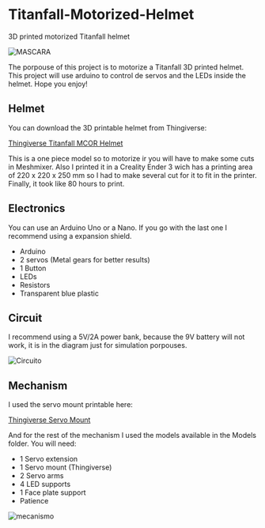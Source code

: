 # Titanfall-Motorized-Helmet

3D printed motorized Titanfall helmet

![MASCARA](https://user-images.githubusercontent.com/117501130/236717330-1c517466-d4b4-41e1-aa97-81dc402264ec.jpeg)

The porpouse of this project is to motorize a Titanfall 3D printed helmet. This project will use arduino to control de servos and the LEDs inside the helmet. Hope you enjoy!

## Helmet

You can download the 3D printable helmet from Thingiverse:

<p>
  <a
    href="https://www.thingiverse.com/thing:3175122"
    >Thingiverse Titanfall MCOR Helmet</a
  >
</p>

This is a one piece model so to motorize ir you will have to make some cuts in Meshmixer. Also I printed it in a Creality Ender 3 wich has a printing area of 220 x 220 x 250 mm so I had to make several cut for it to fit in the printer. Finally, it took like 80 hours to print.

## Electronics

You can use an Arduino Uno or a Nano. If you go with the last one I recommend using a expansion shield.
<ul>
  <li> Arduino</li>
  <li> 2 servos (Metal gears for better results) </li>
  <li> 1 Button</li>
  <li> LEDs</li>
  <li> Resistors</li>
  <li> Transparent blue plastic</li>
 </ul>

 
 ## Circuit
 
 I recommend using a 5V/2A power bank, because the 9V battery will not work, it is in the diagram just for simulation porpouses.
 
 ![Circuito](https://user-images.githubusercontent.com/117501130/236718440-09046815-9793-4e4f-b425-e309ed861c66.jpeg)

## Mechanism

I used the servo mount printable here:

<p>
  <a
    href="https://www.thingiverse.com/thing:4630066/files"
    >Thingiverse Servo Mount</a
  >
</p>

And for the rest of the mechanism I used the models available in the Models folder. You will need:

<ul>
  <li> 1 Servo extension</li>
  <li> 1 Servo mount (Thingiverse)</li>
  <li> 2 Servo arms</li>
  <li> 4 LED supports</li>
  <li> 1 Face plate support</li>
  <li> Patience</li>
 </ul>

![mecanismo](https://user-images.githubusercontent.com/117501130/236722170-3859db2d-1271-47e3-8bf7-85c453d10a09.jpeg)
